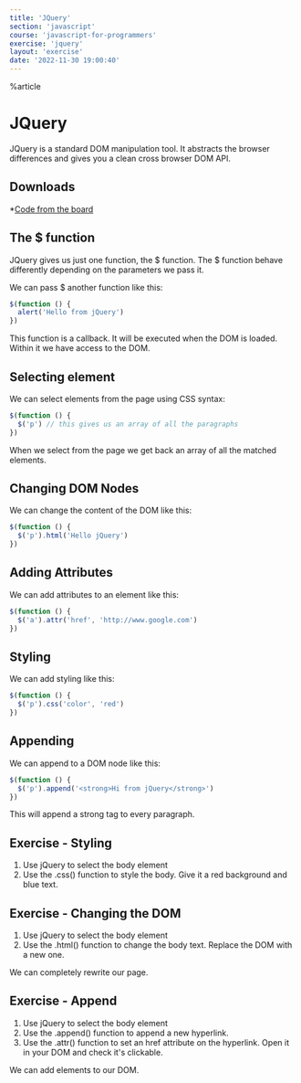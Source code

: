 ```yaml
---
title: 'JQuery'
section: 'javascript'
course: 'javascript-for-programmers'
exercise: 'jquery'
layout: 'exercise'
date: '2022-11-30 19:00:40'
---
```


%article

# JQuery

JQuery is a standard DOM manipulation tool. It abstracts the browser differences and gives you a clean cross browser DOM API.

## Downloads

\*[Code from the board](https://www.dropbox.com/sh/sn9quphy0pltwcn/AAD8O_HuuvM8qqEnIEo42vZda?dl=1)

## The $ function

JQuery gives us just one function, the $ function. The $ function behave differently depending on the parameters we pass it.

We can pass $ another function like this:

```js
$(function () {
  alert('Hello from jQuery')
})
```

This function is a callback. It will be executed when the DOM is loaded. Within it we have access to the DOM.

## Selecting element

We can select elements from the page using CSS syntax:

```js
$(function () {
  $('p') // this gives us an array of all the paragraphs
})
```

When we select from the page we get back an array of all the matched elements.

## Changing DOM Nodes

We can change the content of the DOM like this:

```js
$(function () {
  $('p').html('Hello jQuery')
})
```

## Adding Attributes

We can add attributes to an element like this:

```js
$(function () {
  $('a').attr('href', 'http://www.google.com')
})
```

## Styling

We can add styling like this:

```js
$(function () {
  $('p').css('color', 'red')
})
```

## Appending

We can append to a DOM node like this:

```js
$(function () {
  $('p').append('<strong>Hi from jQuery</strong>')
})
```

This will append a strong tag to every paragraph.

## Exercise - Styling

1. Use jQuery to select the body element
2. Use the .css() function to style the body. Give it a red background and blue text.

## Exercise - Changing the DOM

1. Use jQuery to select the body element
2. Use the .html() function to change the body text. Replace the DOM with a new one.

We can completely rewrite our page.

## Exercise - Append

1. Use jQuery to select the body element
2. Use the .append() function to append a new hyperlink.
3. Use the .attr() function to set an href attribute on the hyperlink. Open it in your DOM and check it's clickable.

We can add elements to our DOM.

